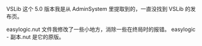 VSLib 这个 5.0 版本我是从 AdminSystem 里提取到的，一直没找到 VSLib 的发布页。  

easylogic.nut 文件我修改了一些小地方，消除一些在终局时的报错。
easylogic - 副本.nut 是它的原版。